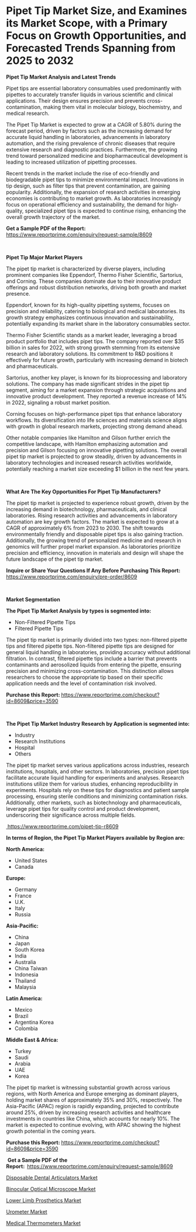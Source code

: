 <p><h1>Pipet Tip Market Size, and Examines its Market Scope, with a Primary Focus on Growth Opportunities, and Forecasted Trends Spanning from 2025 to 2032</h1></p><p><strong>Pipet Tip Market Analysis and Latest Trends</strong></p>
<p><p>Pipet tips are essential laboratory consumables used predominantly with pipettes to accurately transfer liquids in various scientific and clinical applications. Their design ensures precision and prevents cross-contamination, making them vital in molecular biology, biochemistry, and medical research.</p><p>The Pipet Tip Market is expected to grow at a CAGR of 5.80% during the forecast period, driven by factors such as the increasing demand for accurate liquid handling in laboratories, advancements in laboratory automation, and the rising prevalence of chronic diseases that require extensive research and diagnostic practices. Furthermore, the growing trend toward personalized medicine and biopharmaceutical development is leading to increased utilization of pipetting processes.</p><p>Recent trends in the market include the rise of eco-friendly and biodegradable pipet tips to minimize environmental impact. Innovations in tip design, such as filter tips that prevent contamination, are gaining popularity. Additionally, the expansion of research activities in emerging economies is contributing to market growth. As laboratories increasingly focus on operational efficiency and sustainability, the demand for high-quality, specialized pipet tips is expected to continue rising, enhancing the overall growth trajectory of the market.</p></p>
<p><strong>Get a Sample PDF of the Report:&nbsp;</strong> <a href="https://www.reportprime.com/enquiry/request-sample/8609?utm_campaign=2253&utm_medium=2&utm_source=Github&utm_content=ia&utm_term=20032025&utm_id=pipet-tip">https://www.reportprime.com/enquiry/request-sample/8609</a></p>
<p>&nbsp;</p>
<p><strong>Pipet Tip Major Market Players</strong></p>
<p><p>The pipet tip market is characterized by diverse players, including prominent companies like Eppendorf, Thermo Fisher Scientific, Sartorius, and Corning. These companies dominate due to their innovative product offerings and robust distribution networks, driving both growth and market presence.</p><p>Eppendorf, known for its high-quality pipetting systems, focuses on precision and reliability, catering to biological and medical laboratories. Its growth strategy emphasizes continuous innovation and sustainability, potentially expanding its market share in the laboratory consumables sector.</p><p>Thermo Fisher Scientific stands as a market leader, leveraging a broad product portfolio that includes pipet tips. The company reported over $35 billion in sales for 2022, with strong growth stemming from its extensive research and laboratory solutions. Its commitment to R&D positions it effectively for future growth, particularly with increasing demand in biotech and pharmaceuticals.</p><p>Sartorius, another key player, is known for its bioprocessing and laboratory solutions. The company has made significant strides in the pipet tip segment, aiming for a market expansion through strategic acquisitions and innovative product development. They reported a revenue increase of 14% in 2022, signaling a robust market position.</p><p>Corning focuses on high-performance pipet tips that enhance laboratory workflows. Its diversification into life sciences and materials science aligns with growth in global research markets, projecting strong demand ahead.</p><p>Other notable companies like Hamilton and Gilson further enrich the competitive landscape, with Hamilton emphasizing automation and precision and Gilson focusing on innovative pipetting solutions. The overall pipet tip market is projected to grow steadily, driven by advancements in laboratory technologies and increased research activities worldwide, potentially reaching a market size exceeding $1 billion in the next few years.</p></p>
<p>&nbsp;</p>
<p><strong>What Are The Key Opportunities For Pipet Tip Manufacturers?</strong></p>
<p><p>The pipet tip market is projected to experience robust growth, driven by the increasing demand in biotechnology, pharmaceuticals, and clinical laboratories. Rising research activities and advancements in laboratory automation are key growth factors. The market is expected to grow at a CAGR of approximately 6% from 2023 to 2030. The shift towards environmentally friendly and disposable pipet tips is also gaining traction. Additionally, the growing trend of personalized medicine and research in genomics will further propel market expansion. As laboratories prioritize precision and efficiency, innovation in materials and design will shape the future landscape of the pipet tip market.</p></p>
<p><strong>Inquire or Share Your Questions If Any Before Purchasing This Report:</strong> <a href="https://www.reportprime.com/enquiry/pre-order/8609?utm_campaign=2253&utm_medium=2&utm_source=Github&utm_content=ia&utm_term=20032025&utm_id=pipet-tip">https://www.reportprime.com/enquiry/pre-order/8609</a></p>
<p>&nbsp;</p>
<p><strong>Market Segmentation</strong></p>
<p><strong>The Pipet Tip Market Analysis by types is segmented into:</strong></p>
<p><ul><li>Non-Filtered Pipette Tips</li><li>Filtered Pipette Tips</li></ul></p>
<p><p>The pipet tip market is primarily divided into two types: non-filtered pipette tips and filtered pipette tips. Non-filtered pipette tips are designed for general liquid handling in laboratories, providing accuracy without additional filtration. In contrast, filtered pipette tips include a barrier that prevents contaminants and aerosolized liquids from entering the pipette, ensuring precision and minimizing cross-contamination. This distinction allows researchers to choose the appropriate tip based on their specific application needs and the level of contamination risk involved.</p></p>
<p><strong>Purchase this Report:&nbsp;</strong><a href="https://www.reportprime.com/checkout?id=8609&price=3590&utm_campaign=2253&utm_medium=2&utm_source=Github&utm_content=ia&utm_term=20032025&utm_id=pipet-tip">https://www.reportprime.com/checkout?id=8609&price=3590</a></p>
<p>&nbsp;</p>
<p><strong>The Pipet Tip Market Industry Research by Application is segmented into:</strong></p>
<p><ul><li>Industry</li><li>Research Institutions</li><li>Hospital</li><li>Others</li></ul></p>
<p><p>The pipet tip market serves various applications across industries, research institutions, hospitals, and other sectors. In laboratories, precision pipet tips facilitate accurate liquid handling for experiments and analyses. Research institutions utilize them for various studies, enhancing reproducibility in experiments. Hospitals rely on these tips for diagnostics and patient sample processing, ensuring sterile conditions and minimizing contamination risks. Additionally, other markets, such as biotechnology and pharmaceuticals, leverage pipet tips for quality control and product development, underscoring their significance across multiple fields.</p></p>
<p><a href="https://www.reportprime.com/pipet-tip-r8609?utm_campaign=2253&utm_medium=2&utm_source=Github&utm_content=ia&utm_term=20032025&utm_id=pipet-tip">&nbsp;https://www.reportprime.com/pipet-tip-r8609</a></p>
<p><strong>In terms of Region, the Pipet Tip Market Players available by Region are:</strong></p>
<p>
    <p> <strong> North America: </strong>
        <ul>
            <li>United States</li>
            <li>Canada</li>
        </ul>
        </p> 
    <p> <strong> Europe: </strong>
        <ul>
            <li>Germany</li>
            <li>France</li>
            <li>U.K.</li>
            <li>Italy</li>
            <li>Russia</li>
        </ul>
        </p> 
    <p> <strong> Asia-Pacific: </strong>
        <ul>
            <li>China</li>
            <li>Japan</li>
            <li>South Korea</li>
            <li>India</li>
            <li>Australia</li>
            <li>China Taiwan</li>
            <li>Indonesia</li>
            <li>Thailand</li>
            <li>Malaysia</li>
        </ul>
        </p> 
    <p> <strong> Latin America: </strong>
        <ul>
            <li>Mexico</li>
            <li>Brazil</li>
            <li>Argentina Korea</li>
            <li>Colombia</li>
        </ul>
        </p> 
    <p> <strong> Middle East & Africa: </strong>
        <ul>
            <li>Turkey</li>
            <li>Saudi</li>
            <li>Arabia</li>
            <li>UAE</li>
            <li>Korea</li>
        </ul>
    </p>
    </p>
<p><p>The pipet tip market is witnessing substantial growth across various regions, with North America and Europe emerging as dominant players, holding market shares of approximately 35% and 30%, respectively. The Asia-Pacific (APAC) region is rapidly expanding, projected to contribute around 25%, driven by increasing research activities and healthcare investments in countries like China, which accounts for nearly 10%. The market is expected to continue evolving, with APAC showing the highest growth potential in the coming years.</p></p>
<p><strong>Purchase this Report: </strong><a href="https://www.reportprime.com/checkout?id=8609&price=3590&utm_campaign=2253&utm_medium=2&utm_source=Github&utm_content=ia&utm_term=20032025&utm_id=pipet-tip">https://www.reportprime.com/checkout?id=8609&price=3590</a></p>
<p>&nbsp;<strong>Get a Sample PDF of the Report:&nbsp;&nbsp;</strong><a href="https://www.reportprime.com/enquiry/request-sample/8609?utm_campaign=2253&utm_medium=2&utm_source=Github&utm_content=ia&utm_term=20032025&utm_id=pipet-tip">https://www.reportprime.com/enquiry/request-sample/8609</a></p>
<p><strong></strong></p>
<p><p><a href="https://github.com/nabadeneme/Market-Research-Report-List-1/blob/main/disposable-dental-articulators-market.md?utm_campaign=2253&utm_medium=2&utm_source=Github&utm_content=ia&utm_term=20032025&utm_id=pipet-tip">Disposable Dental Articulators Market</a></p><p><a href="https://github.com/micbotam/Market-Research-Report-List-1/blob/main/binocular-optical-microscope-market.md?utm_campaign=2253&utm_medium=2&utm_source=Github&utm_content=ia&utm_term=20032025&utm_id=pipet-tip">Binocular Optical Microscope Market</a></p><p><a href="https://github.com/scaseiargas/Market-Research-Report-List-1/blob/main/lower-limb-prosthetics-market.md?utm_campaign=2253&utm_medium=2&utm_source=Github&utm_content=ia&utm_term=20032025&utm_id=pipet-tip">Lower Limb Prosthetics Market</a></p><p><a href="https://github.com/vitrilaoire/Market-Research-Report-List-1/blob/main/urometer-market.md?utm_campaign=2253&utm_medium=2&utm_source=Github&utm_content=ia&utm_term=20032025&utm_id=pipet-tip">Urometer Market</a></p><p><a href="https://github.com/ngozudapshi/Market-Research-Report-List-1/blob/main/medical-thermometers-market.md?utm_campaign=2253&utm_medium=2&utm_source=Github&utm_content=ia&utm_term=20032025&utm_id=pipet-tip">Medical Thermometers Market</a></p></p>